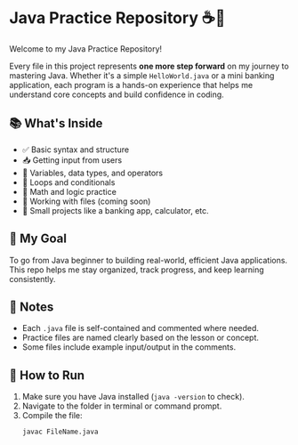 # Java Practice Repository ☕🚀

Welcome to my Java Practice Repository!

Every file in this project represents **one more step forward** on my journey to mastering Java. Whether it's a simple `HelloWorld.java` or a mini banking application, each program is a hands-on experience that helps me understand core concepts and build confidence in coding.

## 📚 What's Inside

- ✅ Basic syntax and structure  
- 📥 Getting input from users  
- 🔢 Variables, data types, and operators  
- 🔁 Loops and conditionals  
- 🧮 Math and logic practice  
- 📄 Working with files (coming soon)  
- 🧪 Small projects like a banking app, calculator, etc.

## 🎯 My Goal

To go from Java beginner to building real-world, efficient Java applications. This repo helps me stay organized, track progress, and keep learning consistently.

## 📌 Notes

- Each `.java` file is self-contained and commented where needed.
- Practice files are named clearly based on the lesson or concept.
- Some files include example input/output in the comments.

## 🔧 How to Run

1. Make sure you have Java installed (`java -version` to check).
2. Navigate to the folder in terminal or command prompt.
3. Compile the file:
   ```bash
   javac FileName.java
